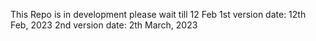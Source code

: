 This Repo is in development please wait till 12 Feb 
1st version date: 12th Feb, 2023
2nd version date: 2th March, 2023
